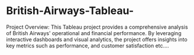 # British-Airways-Tableau-
Project Overview: This Tableau project provides a comprehensive analysis of British Airways' operational and financial performance. By leveraging interactive dashboards and visual analytics, the project offers insights into key metrics such as performance, and customer satisfaction etc....  
